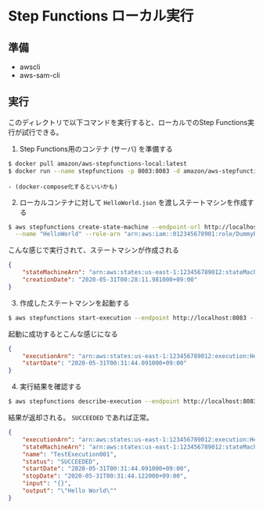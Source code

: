 # Step Functions ローカル実行

## 準備
- awscli
- aws-sam-cli

## 実行
このディレクトリで以下コマンドを実行すると、ローカルでのStep Functions実行が試行できる。

1. Step Functions用のコンテナ (サーバ) を準備する

```sh
$ docker pull amazon/aws-stepfunctions-local:latest
$ docker run --name stepfunctions -p 8083:8083 -d amazon/aws-stepfunctions-local:latest
```

    - (docker-compose化するといいかも)

2. ローカルコンテナに対して `HelloWorld.json` を渡しステートマシンを作成する

```sh
$ aws stepfunctions create-state-machine --endpoint-url http://localhost:8083 --definition file://HelloWorld.json \
  --name "HelloWorld" --role-arn "arn:aws:iam::012345678901:role/DummyRole"
```

こんな感じで実行されて、ステートマシンが作成される

```json
{
    "stateMachineArn": "arn:aws:states:us-east-1:123456789012:stateMachine:HelloWorld",
    "creationDate": "2020-05-31T00:28:11.981000+09:00"
}
```

3. 作成したステートマシンを起動する
```sh
$ aws stepfunctions start-execution --endpoint http://localhost:8083 --state-machine-arn arn:aws:states:us-east-1:123456789012:stateMachine:HelloWorld --name TestExecution001
```

起動に成功するとこんな感じになる
```json
{
    "executionArn": "arn:aws:states:us-east-1:123456789012:execution:HelloWorld:TestExecution001",
    "startDate": "2020-05-31T00:31:44.091000+09:00"
}
```

4. 実行結果を確認する
```sh
$ aws stepfunctions describe-execution --endpoint http://localhost:8083 --execution-arn arn:aws:states:us-east-1:123456789012:execution:HelloWorld:TestExecution001
```

結果が返却される。 `SUCCEEDED` であれば正常。
```json
{
    "executionArn": "arn:aws:states:us-east-1:123456789012:execution:HelloWorld:TestExecution001",
    "stateMachineArn": "arn:aws:states:us-east-1:123456789012:stateMachine:HelloWorld",
    "name": "TestExecution001",
    "status": "SUCCEEDED",
    "startDate": "2020-05-31T00:31:44.091000+09:00",
    "stopDate": "2020-05-31T00:31:44.122000+09:00",
    "input": "{}",
    "output": "\"Hello World\""
}
